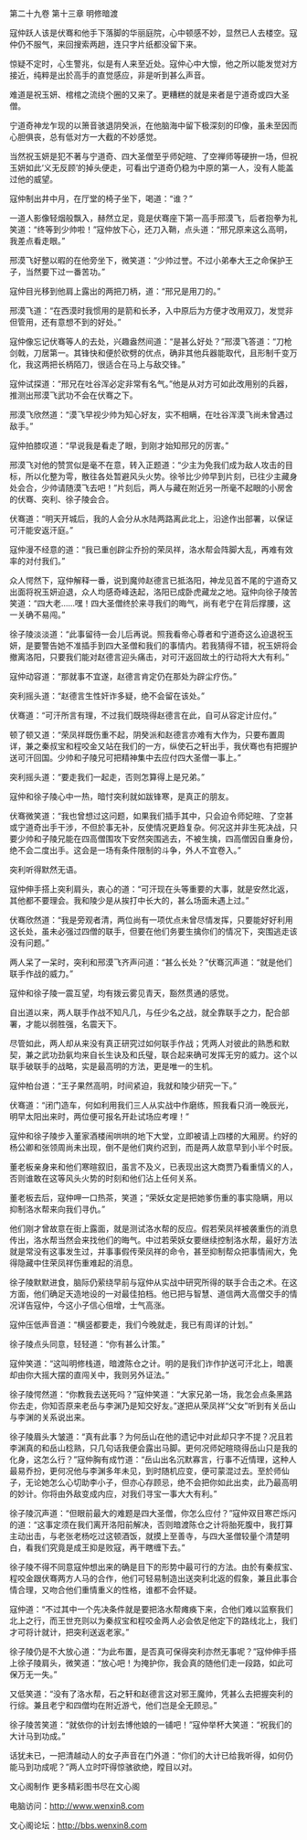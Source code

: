 第二十九卷 第十三章 明修暗渡

寇仲跃人该是伏骞和他手下落脚的华丽庭院，心中顿感不妙，显然已人去楼空。寇仲仍不服气，来回搜索两趟，连只字片纸都没留下来。

惊疑不定时，心生警兆，似是有人来至近处。寇仲心中大懔，他之所以能发觉对方接近，纯粹是出於高手的直觉感应，非是听到甚么声音。

难道是祝玉妍、棺棺之流绕个圈的又来了。更糟糕的就是来者是宁道奇或四大圣僧。

宁道奇神龙乍现的以箫音骇退阴癸派，在他脑海中留下极深刻的印像，虽未至因而心胆俱丧，总有低对方一大截的不妙感觉。

当然祝玉妍是犯不著与宁道奇、四大圣僧至乎师妃暄、了空禅师等硬拚一场，但祝玉妍如此‘义无反顾’的掉头便走，可看出宁道奇仍稳为中原的第一人，没有人能盖过他的威望。

寇仲制出井中月，在厅堂的椅子坐下，喝道：“谁？”

一道人影像轻烟般飘入，赫然立足，竟是伏骞座下第一高手邢漠飞，后者抱拳为礼笑道：“终等到少帅啦！”寇仲放下心，还刀入鞘，点头道：“邢兄原来这么高明，我差点看走眼。”

邢漠飞好整以暇的在他旁坐下，微笑道：“少帅过誉。不过小弟奉大王之命保护王子，当然要下过一番苦功。”

寇仲目光移到他肩上露出的两把刀柄，道：“邢兄是用刀的。”

邢漠飞道：“在西漠时我惯用的是箭和长矛，入中原后为方便才改用双刀，发觉非但管用，还有意想不到的好处。”

寇仲像忘记伏骞等人的去处，兴趣盎然间道：“是甚么好处？”邢漠飞答道：“刀枪剑戟，刀居第一。其锋快和便於砍劈的优点，确非其他兵器能取代，且形制千变万化，我这两把长柄陌刀，很适合在马上与敌交锋。”

寇仲试探道：“邢兄在吐谷浑必定非常有名气。”他是从对方可如此改用别的兵器，推测出邢漠飞武功不会在伏骞之下。

邢漠飞欣然道：“漠飞早视少帅为知心好友，实不相瞒，在吐谷浑漠飞尚未曾遇过敌手。”

寇仲拍膝叹道：“早说我是看走了眼，到刚才始知邢兄的厉害。”

邢漠飞对他的赞赏似是毫不在意，转入正题道：“少主为免我们成为敌人攻击的目标，所以化整为雩，散往各处暂避风头火势。徐爷比少帅早到片刻，已往少主藏身处会合，少帅请随漠飞去吧！”片刻后，两人与藏在附近另一所毫不起眼的小房舍的伏骞、突利、徐子陵会合。

伏骞道：“明天开城后，我的人会分从水陆两路离此北上，沿途作出部署，以保证可汗能安返汗庭。”

寇仲漫不经意的道：“我已重创辟尘乔扮的荣凤祥，洛水帮会阵脚大乱，再难有效率的对付我们。”

众人愕然下，寇仲解释一番，说到魔帅赵德言已抵洛阳，神龙见首不尾的宁道奇又出面将祝玉妍迫退，众人均感奇峰迭起，洛阳已成卧虎藏龙之地。寇仲向徐子陵苦笑道：“四大老……嘿！四大圣僧终於来寻我们的晦气，尚有老宁在背后撑腰，这一关确不易闯。”

徐子陵淡淡道：“此事留待一会儿后再说。照我看帝心尊者和宁道奇这么迫退祝玉妍，是要警告她不准插手到四大圣僧和我们的事情内。若我猜得不错，祝玉妍将会撤离洛阳，只要我们能对赵德言迎头痛击，对可汗返回故土的行动将大大有利。”

寇仲动容道：“那就事不宜遂，赵德言肯定仍在那处为辟尘疗伤。”

突利摇头道：“赵德言生性奸诈多疑，绝不会留在该处。”

伏骞道：“可汗所言有理，不过我们既晓得赵德言在此，自可从容定计应付。”

顿了顿又道：“荣凤祥既伤重不起，阴癸派和赵德言亦难有大作为，只要布置周详，兼之秦叔宝和程咬金又站在我们的一方，纵使石之轩出手，我伏骞也有把握护送可汗回国。少帅和子陵兄可把精神集中去应付四大圣僧一事上。”

突利摇头道：“要走我们一起走，否则怎算得上是兄弟。”

寇仲和徐子陵心中一热，暗忖突利就如跋锋寒，是真正的朋友。

伏骞微笑道：“我也曾想过这问题，如果我们插手其中，只会迫令师妃暄、了空甚或宁道奇出手干涉，不但於事无补，反使情况更趋复杂。何况这并非生死决战，只要少帅和子陵兄能在四高僧围攻下安然突围逃去，不被生擒，四高僧因自重身份，绝不会二度出手。这会是一场有条件限制的斗争，外人不宜卷入。”

突利听得默然无语。

寇仲伸手搭上突利肩头，衷心的道：“可汗现在头等重要的大事，就是安然北返，其他都不要理会。我和陵少是从挨打中长大的，甚么场面未遇上过。”

伏骞欣然道：“我是旁观者清，两位尚有一项优点未曾尽情发挥，只要能好好利用这长处，虽未必强过四僧的联手，但要在他们务要生擒你们的情况下，突围逃走该没有问题。”

两人呆了一呆时，突利和邢漠飞齐声问道：“甚么长处？”伏骞沉声道：“就是他们联手作战的威力。”

寇仲和徐子陵一震互望，均有拨云雾见青天，豁然贯通的感觉。

自出道以来，两人联手作战不知凡几，与任少名之战，就全靠联手之力，配合部署，才能以弱胜强，名震天下。

尽管如此，两人却从来没有真正研究过如何联手作战；凭两人对彼此的熟悉和默契，兼之武功劲氨均来自长生诀及和氏璧，联合起来确可发挥无穷的威力。这个以联手破联手的战略，实是最高明的方法，更是唯一的生机。

寇仲柏台道：“王子果然高明，时间紧迫，我就和陵少研究一下。”

伏骞道：“闭门造车，何如利用我们三人从实战中作磨练，照我看只消一晚辰光，明早太阳出来时，两位便可报名开赴试场应考哩！”

寇仲和徐子陵步入董家酒楼闹哄哄的地下大堂，立即被请上四楼的大厢房。约好的杨公卿和张领周尚未出现，倒不是他们爽约迟到，而是两人故意早到小半个时辰。

董老板亲身来和他们寒暄叙旧，虽言不及义，已表现出这大商贾乃看重情义的人，否则谁敢在这等风头火势的时刻和他们沾上任何关系。

董老板去后，寇仲呷一口热茶，笑道；“荣妖女定是把她爹伤重的事实隐瞒，用以抑制洛水帮来向我们寻仇。”

他们刚才曾故意在街上露面，就是测试洛水帮的反应。假若荣凤祥被袭重伤的消息传出，洛水帮当然会来找他们的晦气。中过若荣妖女要继续控制洛水帮，最好方法就是常没有这事发生过，并事事假传荣凤祥的命令，甚至抑制帮众把事情闹大，免得隐藏中住荣凤祥伤重难起的消息。

徐子陵默默进食，脑际仍萦绕早前与寇仲从实战中研究所得的联手合击之术。在这方面，他们确足天造地设的一对最佳拍档。他已把与智慧、道信两大高僧交手的情况详告寇仲，今这小子信心倍增，士气高涨。

寇仲压低声音道：“横竖都要走，我们今晚就走，我已有周详的计划。”

徐子陵点头同意，轻轻道：“你有甚么计策。”

寇仲笑道：“这叫明修栈道，暗渡陈仓之计。明的是我们诈作护送可汗北上，暗裹却由你大摇大摆的直闯关中，我则另外证法。”

徐子陵愕然道：“你教我去送死吗？”寇仲笑道：“大家兄弟一场，我怎会点条黑路你去走，你知否原来老岳与李渊乃是知交好友。”遂把从荣凤祥“父女”听到有关岳山与李渊的关系说出来。

徐子陵眉头大皱道：“真有此事？为何岳山在他的遗记中对此却只字不提？况且若李渊真的和岳山稔熟，只几句话我便会露出马脚。更何况师妃暄晓得岳山只是我的化身，这怎么行？”寇仲胸有成竹道：“岳山出名沉默寡言，行事不近情理，这种人最易乔扮，更何况他与李渊多年未见，到时随机应变，便可蒙混过去。至於师仙子，无论她怎么心切助李小子，但亦心存顾忌，绝不会把你如此出卖，此乃最高明的妙计。你将由外敌变成内应，对我们寻宝一事大大有利。”

徐子陵沉声道：“但眼前最大的难题是四大圣僧，你怎么应付？”寇仲双目寒芒烁闪的道：“这事定须在我们离开洛阳前解决，否则暗渡陈仓之计将胎死腹中，我打算主动出击，与老张老杨吃过这顿酒饭，就摸上至善寺，与四大圣僧较量个清楚明白，看我们究竟是成王抑是败寇，再干瞎缠下去。”

徐子陵不得不同意寇仲想出来的确是目下的形势中最可行的方法。由於有秦叔宝、程咬金跟伏骞两方人马的合作，他们可轻易制造出送突利北返的假象，兼且此事合情合理，又吻合他们重情重义的性格，谁都不会怀疑。

寇仲道：“不过其中一个先决条件就是要把洛水帮瘫痪下来，合他们难以监察我们北上之行，而王世充则以为秦叔宝和程咬金两人必会依足他定下的路线北上，我们才可将计就计，把突利送返老家。”

徐子陵仍是不大放心道：“为此布置，是否真可保得突利亦然无事呢？”寇仲伸手搭上徐子陵肩头，微笑道：“放心吧！为掩护你，我会真的随他们走一段路，如此可保万无一失。”

又低笑道：“没有了洛水帮，石之轩和赵德言这对邪王魔帅，凭甚么去把握突利的行综。兼且老宁和四僧均在附近游弋，他们岂是全无顾忌。”

徐子陵苦笑道：“就依你的计划去博他娘的一铺吧！”寇仲举杯大笑道：“祝我们的大计马到功成。”

话犹未已，一把清越动人的女子声音在门外道：“你们的大计已给我听得，如何仍能马到功成呢？”两人立时吓得惊骇欲绝，瞠目以对。

文心阁制作 更多精彩图书尽在文心阁

电脑访问：http://www.wenxin8.com

文心阁论坛：http://bbs.wenxin8.com